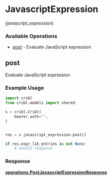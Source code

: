# JavascriptExpression
(*javascript_expression*)

### Available Operations

* [post](#post) - Evaluate JavaScript expression

## post

Evaluate JavaScript expression

### Example Usage

```python
import cribl
from cribl.models import shared

s = cribl.Cribl(
    bearer_auth="",
)


res = s.javascript_expression.post()

if res.expr_lib_entries is not None:
    # handle response
```


### Response

**[operations.PostJavascriptExpressionResponse](../../models/operations/postjavascriptexpressionresponse.md)**

